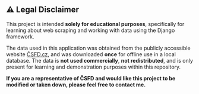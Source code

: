 ## ⚠️ Legal Disclaimer

This project is intended **solely for educational purposes**, specifically for learning about web scraping and working with data using the Django framework.

The data used in this application was obtained from the publicly accessible website [ČSFD.cz](https://www.csfd.cz), and was downloaded **once** for offline use in a local database. The data is **not used commercially**, **not redistributed**, and is only present for learning and demonstration purposes within this repository.

**If you are a representative of ČSFD and would like this project to be modified or taken down, please feel free to contact me.**
